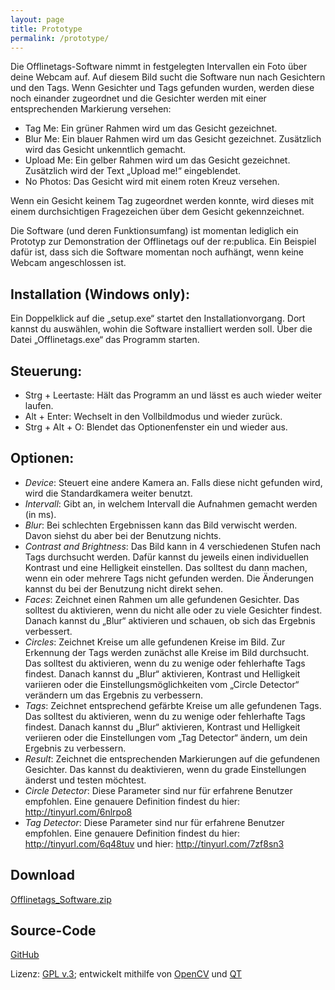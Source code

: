 ```yaml
---
layout: page
title: Prototype
permalink: /prototype/
---
```


Die Offlinetags-Software nimmt in festgelegten Intervallen ein Foto über deine Webcam auf. Auf diesem Bild sucht die Software nun nach Gesichtern und den Tags. Wenn Gesichter und Tags gefunden wurden, werden diese noch einander zugeordnet und die Gesichter werden mit einer entsprechenden Markierung versehen:

* Tag Me: Ein grüner Rahmen wird um das Gesicht gezeichnet.
* Blur Me: Ein blauer Rahmen wird um das Gesicht gezeichnet. Zusätzlich wird das Gesicht unkenntlich gemacht.
* Upload Me: Ein gelber Rahmen wird um das Gesicht gezeichnet. Zusätzlich wird der Text „Upload me!“ eingeblendet.
* No Photos: Das Gesicht wird mit einem roten Kreuz versehen.

Wenn ein Gesicht keinem Tag zugeordnet werden konnte, wird dieses mit einem durchsichtigen Fragezeichen über dem Gesicht gekennzeichnet.

Die Software (und deren Funktionsumfang) ist momentan lediglich ein Prototyp zur Demonstration der Offlinetags ouf der re:publica. Ein Beispiel dafür ist, dass sich die Software momentan noch aufhängt, wenn keine Webcam angeschlossen ist.

## Installation (Windows only):

Ein Doppelklick auf die „setup.exe“ startet den Installationvorgang. Dort kannst du auswählen, wohin die Software installiert werden soll. Über die Datei „Offlinetags.exe“ das Programm starten.

## Steuerung:

* Strg + Leertaste: Hält das Programm an und lässt es auch wieder weiter laufen.
* Alt + Enter: Wechselt in den Vollbildmodus und wieder zurück.
* Strg + Alt + O: Blendet das Optionenfenster ein und wieder aus.

## Optionen:

* _Device_: Steuert eine andere Kamera an. Falls diese nicht gefunden wird, wird die Standardkamera weiter benutzt.
* _Intervall_: Gibt an, in welchem Intervall die Aufnahmen gemacht werden (in ms).
* _Blur_: Bei schlechten Ergebnissen kann das Bild verwischt werden. Davon siehst du aber bei der Benutzung nichts.
* _Contrast and Brightness_: Das Bild kann in 4 verschiedenen Stufen nach Tags durchsucht werden. Dafür kannst du jeweils einen individuellen Kontrast und eine Helligkeit einstellen. Das solltest du dann  machen, wenn ein oder mehrere Tags nicht gefunden werden. Die Änderungen kannst du bei der Benutzung nicht direkt sehen.
* _Faces_: Zeichnet einen Rahmen um alle gefundenen Gesichter. Das solltest du aktivieren, wenn du nicht alle oder zu viele Gesichter findest. Danach kannst du „Blur“ aktivieren und schauen, ob sich das Ergebnis verbessert.
* _Circles_: Zeichnet Kreise um alle gefundenen Kreise im Bild. Zur Erkennung der Tags werden zunächst alle Kreise im Bild durchsucht. Das solltest du aktivieren, wenn du zu wenige oder fehlerhafte Tags findest. Danach kannst du „Blur“ aktivieren, Kontrast und Helligkeit variieren oder die Einstellungsmöglichkeiten vom „Circle Detector“ verändern um das Ergebnis zu verbessern.
* _Tags_: Zeichnet entsprechend gefärbte Kreise um alle gefundenen Tags. Das solltest du aktivieren, wenn du zu wenige oder fehlerhafte Tags findest. Danach kannst du „Blur“ aktivieren, Kontrast und Helligkeit veriieren oder die Einstellungen vom „Tag Detector“ ändern, um dein Ergebnis zu verbessern.
* _Result_: Zeichnet die entsprechenden Markierungen auf die gefundenen Gesichter. Das kannst du deaktivieren, wenn du grade Einstellungen änderst und testen möchtest.
* _Circle Detector_: Diese Parameter sind nur für erfahrene Benutzer empfohlen. Eine genauere Definition findest du hier: <http://tinyurl.com/6nlrpo8>
* _Tag Detector_: Diese Parameter sind nur für erfahrene Benutzer empfohlen. Eine genauere Definition findest du hier: <http://tinyurl.com/6q48tuv> und hier: <http://tinyurl.com/7zf8sn3>

## Download

[Offlinetags_Software.zip](/assets/Offlinetags_Software.zip)

## Source-Code

[GitHub](https://github.com/offlinetags/offlinetags-demonstrator)

Lizenz: [GPL v.3](http://www.gnu.org/licenses/gpl-3.0.en.html); entwickelt mithilfe von [OpenCV](http://opencv.org/) und [QT](http://qt-project.org/)

